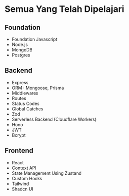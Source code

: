 # Semua Yang Telah Dipelajari

## Foundation
- Foundation Javascript
- Node.js 
- MongoDB
- Postgres

## Backend
- Express
- ORM : Mongoose, Prisma
- Middlewares
- Routes
- Status Codes
- Global Catches
- Zod
- Serverless Backend (Cloudflare Workers)
- Hono
- JWT
- Bcrypt

## Frontend
- React
- Context API
- State Management Using Zustand
- Custom Hooks
- Tailwind
- Shadcn UI

## 

## 
